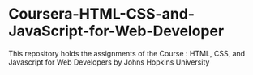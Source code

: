 # Coursera-HTML-CSS-and-JavaScript-for-Web-Developer
This repository holds the assignments of the Course : HTML, CSS, and Javascript for Web Developers by Johns Hopkins University
